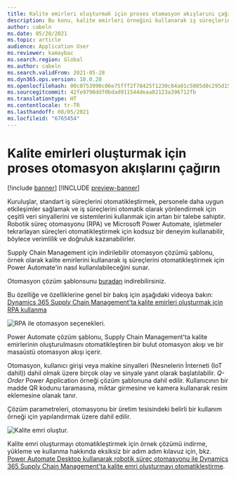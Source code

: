 ```yaml
---
title: Kalite emirleri oluşturmak için proses otomasyon akışlarını çağırın
description: Bu konu, kalite emirleri örneğini kullanarak iş süreçlerini otomatikleştirmek için Power Automate kullanmak için kaynaklar sağlar.
author: cabeln
ms.date: 05/28/2021
ms.topic: article
audience: Application User
ms.reviewer: kamaybac
ms.search.region: Global
ms.author: cabeln
ms.search.validFrom: 2021-05-28
ms.dyn365.ops.version: 10.0.20
ms.openlocfilehash: 00c0753990c06e75fff2f78425f1230c84a01c5085d0c295d1534e508fa29496
ms.sourcegitcommit: 42fe9790ddf0bdad911544deaa82123a396712fb
ms.translationtype: HT
ms.contentlocale: tr-TR
ms.lasthandoff: 08/05/2021
ms.locfileid: "6765454"
---
```

# <a name="invoke-process-automation-flows-to-create-quality-orders"></a>Kalite emirleri oluşturmak için proses otomasyon akışlarını çağırın

[!include [banner](../includes/banner.md)]
[!INCLUDE [preview-banner](../includes/preview-banner.md)]

Kuruluşlar, standart iş süreçlerini otomatikleştirmek, personele daha uygun etkileşimler sağlamak ve iş süreçlerini otomatik olarak yönlendirmek için çeşitli veri sinyallerini ve sistemlerini kullanmak için artan bir talebe sahiptir. Robotik süreç otomasyonu (RPA) ve Microsoft Power Automate, işletmeler tekrarlayan süreçleri otomatikleştirmek için kodsuz bir deneyim kullanabilir, böylece verimlilik ve doğruluk kazanabilirler.

Supply Chain Management için indirilebilir otomasyon çözümü şablonu, örnek olarak kalite emirlerini kullanarak iş süreçlerini otomatikleştirmek için Power Automate'in nasıl kullanılabileceğini sunar.

Otomasyon çözüm şablonsunu [buradan](https://aka.ms/D365SCMQualityOrderRPASolution) indirebilirsiniz.

Bu özelliğe ve özelliklerine genel bir bakış için aşağıdaki videoya bakın: [Dynamics 365 Supply Chain Management'ta kalite emirleri oluşturmak için RPA kullanma](https://www.youtube.com/watch?v=LFbzJ6-H89w)

![RPA ile otomasyon seçenekleri.](media/rpa-automation-options.png "RPA ile otomasyon seçenekleri")

Power Automate çözüm şablonu, Supply Chain Management'ta kalite emirlerinin oluşturulmasını otomatikleştiren bir bulut otomasyon akışı ve bir masaüstü otomasyon akışı içerir.

Otomasyon, kullanıcı girişi veya makine sinyalleri (Nesnelerin İnterneti (IoT dahil)) dahil olmak üzere birçok olay ve sinyale yanıt olarak başlatılabilir. *Q-Order* Power Application örneği çözüm şablonuna dahil edilir. Kullanıcının bir madde QR kodunu taramasına, miktar girmesine ve kamera kullanarak resim eklemesine olanak tanır.

Çözüm parametreleri, otomasyonu bir üretim tesisindeki belirli bir kullanım örneği için yapılandırmak üzere dahil edilir.

![Kalite emri oluştur.](media/rpa-create-quality-roder.png "Kalite emri oluştur")

Kalite emri oluşturmayı otomatikleştirmek için örnek çözümü indirme, yükleme ve kullanma hakkında eksiksiz bir adım adım kılavuz için, bkz. [Power Automate Desktop kullanarak robotik süreç otomasyonu ile Dynamics 365 Supply Chain Management'ta kalite emri oluşturmayı otomatikleştirme](/power-automate/desktop-flows/dynamics365-scm-rpa).

